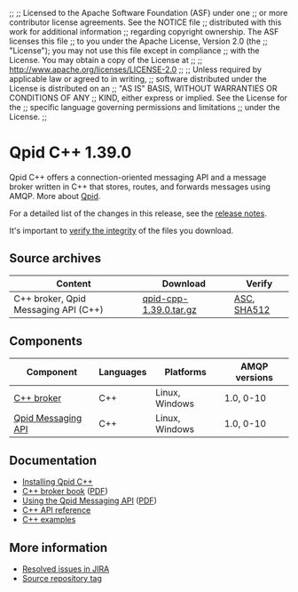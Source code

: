 ;;
;; Licensed to the Apache Software Foundation (ASF) under one
;; or more contributor license agreements.  See the NOTICE file
;; distributed with this work for additional information
;; regarding copyright ownership.  The ASF licenses this file
;; to you under the Apache License, Version 2.0 (the
;; "License"); you may not use this file except in compliance
;; with the License.  You may obtain a copy of the License at
;; 
;;   http://www.apache.org/licenses/LICENSE-2.0
;; 
;; Unless required by applicable law or agreed to in writing,
;; software distributed under the License is distributed on an
;; "AS IS" BASIS, WITHOUT WARRANTIES OR CONDITIONS OF ANY
;; KIND, either express or implied.  See the License for the
;; specific language governing permissions and limitations
;; under the License.
;;

# Qpid C++ 1.39.0

Qpid C++ offers a connection-oriented messaging API and a message
broker written in C++ that stores, routes, and forwards messages using
AMQP. More about [Qpid]({{site_url}}/index.html).

For a detailed list of the changes in this release, see the [release
notes](release-notes.html).

It's important to [verify the
integrity]({{site_url}}/download.html#verify-what-you-download) of the
files you download.

## Source archives

| Content | Download | Verify |
|---------|----------|--------|
| C++ broker, Qpid Messaging API (C++) | [qpid-cpp-1.39.0.tar.gz](http://archive.apache.org/dist/qpid/cpp/1.39.0/qpid-cpp-1.39.0.tar.gz) | [ASC](https://archive.apache.org/dist/qpid/cpp/1.39.0/qpid-cpp-1.39.0.tar.gz.asc), [SHA512](https://archive.apache.org/dist/qpid/cpp/1.39.0/qpid-cpp-1.39.0.tar.gz.sha512) |

## Components

| Component | Languages | Platforms | AMQP versions |
|-----------|-----------|-----------|---------------|
| [C++ broker]({{site_url}}/components/cpp-broker/index.html) | C++ | Linux, Windows | 1.0, 0-10 |
| [Qpid Messaging API]({{site_url}}/components/messaging-api/index.html) | C++ | Linux, Windows | 1.0, 0-10 |

## Documentation


<div class="two-column" markdown="1">

 - [Installing Qpid C++](https://git-wip-us.apache.org/repos/asf?p=qpid-cpp.git;a=blob_plain;f=INSTALL.txt;hb=HEAD)
 - [C++ broker book](cpp-broker/book/index.html) ([PDF](cpp-broker/cpp-broker-book.pdf))
 - [Using the Qpid Messaging API](messaging-api/book/using-the-qpid-messaging-api.html) ([PDF](messaging-api/qpid-messaging-api-book.pdf))
 - [C++ API reference](messaging-api/cpp/api/index.html)
 - [C++ examples](messaging-api/cpp/examples/index.html)

</div>


## More information

 - [Resolved issues in JIRA](https://issues.apache.org/jira/issues/?jql=project+%3D+QPID+AND+fixVersion+%3D+%27qpid-cpp-1.39.0%27+AND+resolution+%3D+%27fixed%27+ORDER+BY+priority+DESC)
 - [Source repository tag](https://git-wip-us.apache.org/repos/asf/qpid-cpp.git/tree/refs/tags/1.39.0)

<script type="text/javascript">
  _deferredFunctions.push(function() {
      if ("1.39.0" === "{{current_cpp_release}}") {
          _modifyCurrentReleaseLinks();
      }
  });
</script>